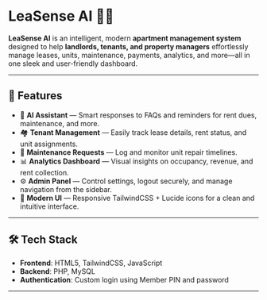 # LeaSense AI 🏢🤖

**LeaSense AI** is an intelligent, modern **apartment management system** designed to help **landlords, tenants, and property managers** effortlessly manage leases, units, maintenance, payments, analytics, and more—all in one sleek and user-friendly dashboard.


---

## 🚀 Features

- 🧠 **AI Assistant** — Smart responses to FAQs and reminders for rent dues, maintenance, and more.
- 🏘️ **Tenant Management** — Easily track lease details, rent status, and unit assignments.
- 🧰 **Maintenance Requests** — Log and monitor unit repair timelines.
- 📊 **Analytics Dashboard** — Visual insights on occupancy, revenue, and rent collection.
- ⚙️ **Admin Panel** — Control settings, logout securely, and manage navigation from the sidebar.
- 💅 **Modern UI** — Responsive TailwindCSS + Lucide icons for a clean and intuitive interface.

---

## 🛠 Tech Stack

- **Frontend**: HTML5, TailwindCSS, JavaScript  
- **Backend**: PHP, MySQL  
- **Authentication**: Custom login using Member PIN and password  

---


